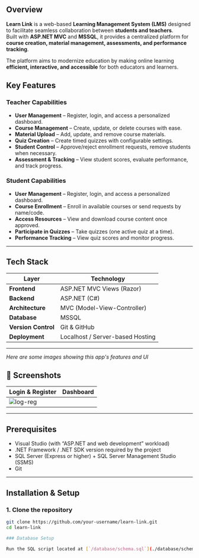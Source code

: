 
## Overview

**Learn Link** is a web-based **Learning Management System (LMS)** designed to facilitate seamless collaboration between **students and teachers**.  
Built with **ASP.NET MVC** and **MSSQL**, it provides a centralized platform for **course creation, material management, assessments, and performance tracking**.  

The platform aims to modernize education by making online learning **efficient, interactive, and accessible** for both educators and learners.

##  Key Features

### Teacher Capabilities
- **User Management** – Register, login, and access a personalized dashboard.
- **Course Management** – Create, update, or delete courses with ease.
- **Material Upload** – Add, update, and remove course materials.
- **Quiz Creation** – Create timed quizzes with configurable settings.
- **Student Control** – Approve/reject enrollment requests, remove students when necessary.
- **Assessment & Tracking** – View student scores, evaluate performance, and track progress.

###  Student Capabilities
- **User Management** – Register, login, and access a personalized dashboard.
- **Course Enrollment** – Enroll in available courses or send requests by name/code.
- **Access Resources** – View and download course content once approved.
- **Participate in Quizzes** – Take quizzes (one active quiz at a time).
- **Performance Tracking** – View quiz scores and monitor progress.

---

## Tech Stack

| Layer            | Technology |
|------------------|------------|
| **Frontend**     | ASP.NET MVC Views (Razor) |
| **Backend**      | ASP.NET (C#) |
| **Architecture** | MVC (Model-View-Controller) |
| **Database**     | MSSQL |
| **Version Control** | Git & GitHub |
| **Deployment**   | Localhost / Server-based Hosting |

---



_Here are some images showing this app's features and UI_

## 📸 Screenshots

| Login & Register | Dashboard |
|------------------|-----------|
| ![log-reg](https://github.com/user-attachments/assets/5ce30ff0-85f4-43ce-89b9-9f2773a2de12) |  |


---

## Prerequisites

- Visual Studio (with “ASP.NET and web development” workload)  
- .NET Framework / .NET SDK version required by the project  
- SQL Server (Express or higher) + SQL Server Management Studio (SSMS)  
- Git  

---

## Installation & Setup

### 1. Clone the repository
```bash
git clone https://github.com/your-username/learn-link.git
cd learn-link

### Database Setup

Run the SQL script located at [`/database/schema.sql`](./database/schema.sql):

